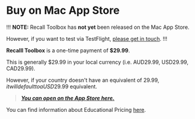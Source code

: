 # Buy on Mac App Store

!!!
**NOTE:** Recall Toolbox has **not yet** been released on the Mac App Store.

However, if you want to test via TestFlight, [please get in touch](https://recalltoolbox.io/support/).
!!!

**Recalll Toolbox** is a one-time payment of **$29.99**.

This is generally $29.99 in your local currency (i.e. AUD29.99, USD29.99, CAD29.99).

However, if your country doesn't have an equivalent of $29.99, it will default to a USD$29.99 equivalent.

> **_[You can open on the App Store here.](https://apps.apple.com/us/app/recall-toolbox/id6449526499)_**

You can find information about Educational Pricing [here](https://recalltoolbox.io/educational/).